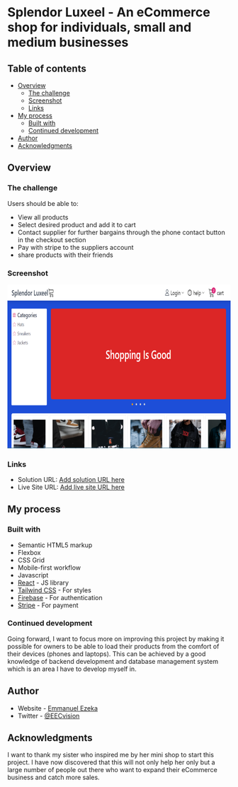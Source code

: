 # Splendor Luxeel - An eCommerce shop for individuals, small and medium businesses


## Table of contents

- [Overview](#overview)
  - [The challenge](#the-challenge)
  - [Screenshot](#screenshot)
  - [Links](#links)
- [My process](#my-process)
  - [Built with](#built-with)
  - [Continued development](#continued-development)
- [Author](#author)
- [Acknowledgments](#acknowledgments)


## Overview


### The challenge

Users should be able to:

- View all products
- Select desired product and add it to cart
- Contact supplier for further bargains through the phone contact button in the checkout section
- Pay with stripe to the suppliers account
- share products with their friends


### Screenshot

![](./client/src/assets/preview-shop.png)


### Links

- Solution URL: [Add solution URL here](https://github.com/EECvision/splendor-luxeel)
- Live Site URL: [Add live site URL here](https://splendor-luxeel.vercel.app/)


## My process

### Built with

- Semantic HTML5 markup
- Flexbox
- CSS Grid
- Mobile-first workflow
- Javascript
- [React](https://reactjs.org/) - JS library
- [Tailwind CSS](https://tailwindcss.com/) - For styles
- [Firebase](https://firebase.google.com/) - For authentication
- [Stripe](https://stripe.com/) - For payment


### Continued development

Going forward, I want to focus more on improving this project by making it possible for owners to be able to load their products
from the comfort of their devices (phones and laptops). This can be achieved by a good knowledge of backend development and database management system which is an area I have to develop myself in.


## Author

- Website - [Emmanuel Ezeka](https://emmanuel-ezeka.netlify.app)
- Twitter - [@EECvision](https://twitter.com/EECvision)


## Acknowledgments

I want to thank my sister who inspired me by her mini shop to start this project. I have now discovered that 
this will not only help her only but a large number of people out there who want to expand their eCommerce business and 
catch more sales.
